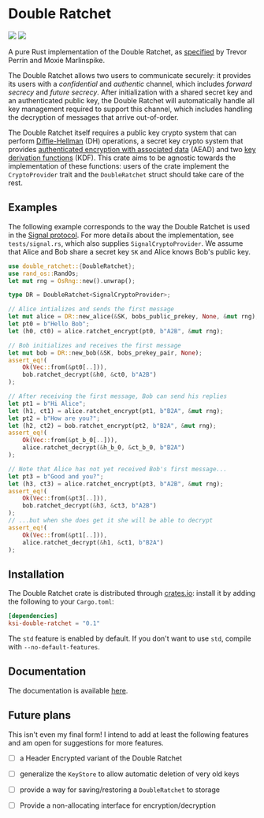 # Double Ratchet

[![](https://img.shields.io/crates/v/ksi-double-ratchet.svg)][crates]
[![](https://docs.rs/ksi-double-ratchet/badge.svg)][docs]

A pure Rust implementation of the Double Ratchet, as [specified][specs] by
Trevor Perrin and Moxie Marlinspike.

The Double Ratchet allows two users to communicate securely: it provides its
users with a *confidential* and *authentic* channel, which includes *forward
secrecy* and *future secrecy*. After initialization with a shared secret key
and an authenticated public key, the Double Ratchet will automatically handle
all key management required to support this channel, which includes handling
the decryption of messages that arrive out-of-order.

The Double Ratchet itself requires a public key crypto system that can perform
[Diffie-Hellman][dh] (DH) operations, a secret key crypto system that provides
[authenticated encryption with associated data][aead] (AEAD) and two [key
derivation functions][kdf] (KDF). This crate aims to be agnostic towards the
implementation of these functions: users of the crate implement the
`CryptoProvider` trait and the `DoubleRatchet` struct should take care of the
rest.


## Examples

The following example corresponds to the way the Double Ratchet is used in the
[Signal protocol][signal].  For more details about the implementation, see
`tests/signal.rs`, which also supplies `SignalCryptoProvider`. We assume
that Alice and Bob share a secret key `SK` and Alice knows Bob's public
key.

```rust
use double_ratchet::{DoubleRatchet};
use rand_os::RandOs;
let mut rng = OsRng::new().unwrap();

type DR = DoubleRatchet<SignalCryptoProvider>;

// Alice intializes and sends the first message
let mut alice = DR::new_alice(&SK, bobs_public_prekey, None, &mut rng);
let pt0 = b"Hello Bob";
let (h0, ct0) = alice.ratchet_encrypt(pt0, b"A2B", &mut rng);

// Bob initializes and receives the first message
let mut bob = DR::new_bob(&SK, bobs_prekey_pair, None);
assert_eq!(
    Ok(Vec::from(&pt0[..])),
    bob.ratchet_decrypt(&h0, &ct0, b"A2B")
);

// After receiving the first message, Bob can send his replies
let pt1 = b"Hi Alice";
let (h1, ct1) = alice.ratchet_encrypt(pt1, b"B2A", &mut rng);
let pt2 = b"How are you?";
let (h2, ct2) = bob.ratchet_encrypt(pt2, b"B2A", &mut rng);
assert_eq!(
    Ok(Vec::from(&pt_b_0[..])),
    alice.ratchet_decrypt(&h_b_0, &ct_b_0, b"B2A")
);

// Note that Alice has not yet received Bob's first message...
let pt3 = b"Good and you?";
let (h3, ct3) = alice.ratchet_encrypt(pt3, b"A2B", &mut rng);
assert_eq!(
    Ok(Vec::from(&pt3[..])),
    bob.ratchet_decrypt(&h3, &ct3, b"A2B")
);
// ...but when she does get it she will be able to decrypt
assert_eq!(
    Ok(Vec::from(&pt1[..])),
    alice.ratchet_decrypt(&h1, &ct1, b"B2A")
);
```


## Installation

The Double Ratchet crate is distributed through [crates.io][crates]: install it
by adding the following to your `Cargo.toml`:

```toml
[dependencies]
ksi-double-ratchet = "0.1"
```

The `std` feature is enabled by default. If you don't want to use `std`, compile with `--no-default-features`.


## Documentation

The documentation is available [here][docs].


## Future plans

This isn't even my final form! I intend to add at least the following features
and am open for suggestions for more features.

- [ ] a Header Encrypted variant of the Double Ratchet
- [ ] generalize the `KeyStore` to allow automatic deletion of very old keys
- [ ] provide a way for saving/restoring a `DoubleRatchet` to storage
- [ ] Provide a non-allocating interface for encryption/decryption


[aead]: https://en.wikipedia.org/wiki/Authenticated_encryption#Authenticated_encryption_with_associated_data_(AEAD)
[crates]: https://crates.io/crates/ksi-double-ratchet
[dh]: https://en.wikipedia.org/wiki/Diffie-Hellman_key_exchange
[docs]: https://docs.rs/ksi-double-ratchet
[kdf]: https://en.wikipedia.org/wiki/Key_derivation_function
[signal]: https://signal.org/
[specs]: https://signal.org/docs/specifications/doubleratchet/

